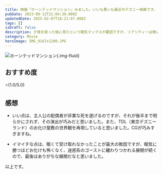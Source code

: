 ```yaml
---
title: 映画「ホーンテッドマンション」みました。いいも悪いも最近のデズニー映画です。
pubDate: 2023-09-12T21:04:39.000Z
updatedDate: 2025-02-07T18:21:07.000Z
tags: []
isDraft: false
description: 夕食を取った後に見たという眠気マックスが要因ですが、リアリティーは無いですが、TDLのお化け屋敷の世界観の再現は成功していると思います
category: Movie
heroImage: IMG_9167x1200.JPG
---
```


![ホーンテッドマンション](https://object-storage.tyo2.conoha.io/v1/nc_2520d9a1_blog-astro-assets/blog-astro-assets/IMG_9167x1200.JPG){.img-fluid}

## おすすめ度
⭐️(1.0/5.0)


## 感想

- いい点は、主人公の配偶者が非業な死を遂げるのですが、それが後半まで明らかにされず、その演出が巧みだと思いました。また、TDL（東京デズニーランド）のお化け屋敷の世界観を再現していると思いました。CGが巧みすぎますね。

- イマイチな点は、眠くて受け取れなかったことが最大の敗因ですが、眠気に勝つほどお化けも怖くなく、迷惑系のゴーストに纏わりつかれる展開が続くので、最後はありがちな展開だなと思いました。





以上です。

